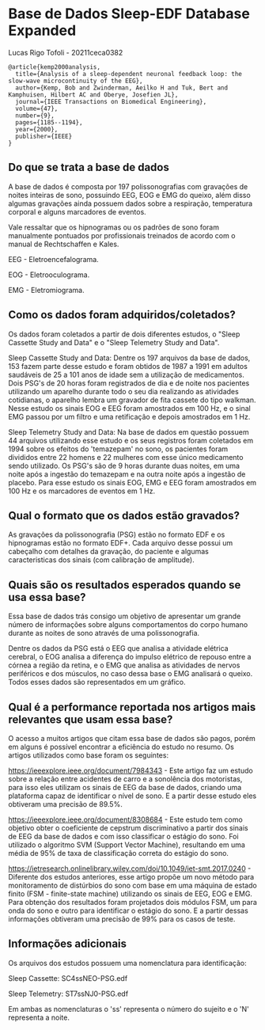 # Base de Dados Sleep-EDF Database Expanded
Lucas Rigo Tofoli - 20211ceca0382

```
@article{kemp2000analysis,
  title={Analysis of a sleep-dependent neuronal feedback loop: the slow-wave microcontinuity of the EEG},
  author={Kemp, Bob and Zwinderman, Aeilko H and Tuk, Bert and Kamphuisen, Hilbert AC and Oberye, Josefien JL},
  journal={IEEE Transactions on Biomedical Engineering},
  volume={47},
  number={9},
  pages={1185--1194},
  year={2000},
  publisher={IEEE}
}
```

## Do que se trata a base de dados
A base de dados é composta por 197 polissonografias com gravações de noites inteiras de sono, possuindo EEG, EOG e EMG do queixo, além disso algumas gravações ainda possuem dados sobre a respiração, temperatura corporal e alguns marcadores de eventos.

Vale ressaltar que os hipnogramas ou os padrões de sono foram manualmente pontuados por profissionais treinados de acordo com o manual de Rechtschaffen e Kales.

EEG - Eletroencefalograma.

EOG - Eletrooculograma.

EMG - Eletromiograma.


## Como os dados foram adquiridos/coletados?
Os dados foram coletados a partir de dois diferentes estudos, o "Sleep Cassette Study and Data" e o "Sleep Telemetry Study and Data".

Sleep Cassette Study and Data: Dentre os 197 arquivos da base de dados, 153 fazem parte desse estudo e foram obtidos de 1987 a 1991 em adultos saudáveis de 25 a 101 anos de idade sem a utilização de medicamentos. Dois PSG's de 20 horas foram registrados de dia e de noite nos pacientes utilizando um aparelho durante todo o seu dia realizando as atividades cotidianas, o aparelho lembra um gravador de fita cassete do tipo walkman. Nesse estudo os sinais EOG e EEG foram amostrados em 100 Hz, e o sinal EMG passou por um filtro e uma retificação e depois amostrados em 1 Hz.

Sleep Telemetry Study and Data: Na base de dados em questão possuem 44 arquivos utilizando esse estudo e os seus registros foram coletados em 1994 sobre os efeitos do 'temazepam' no sono, os pacientes foram divididos entre 22 homens e 22 mulheres com esse único medicamento sendo utilizado. Os PSG's são de 9 horas durante duas noites, em uma noite após a ingestão do temazepam e na outra noite após a ingestão de placebo. Para esse estudo os sinais EOG, EMG e EEG foram amostrados em 100 Hz e os marcadores de eventos em 1 Hz.


## Qual o formato que os dados estão gravados?
As gravações da polissonografia (PSG) estão no formato EDF e os hipnogramas estão no formato EDF+. Cada arquivo desse possui um cabeçalho com detalhes da gravação, do paciente e algumas caracteristicas dos sinais (com calibração de amplitude).


## Quais são os resultados esperados quando se usa essa base?
Essa base de dados trás consigo um objetivo de apresentar um grande número de informações sobre alguns comportamentos do corpo humano durante as noites de sono através de uma polissonografia.

Dentre os dados da PSG está o EEG que analisa a atividade elétrica cerebral, o EOG analisa a diferença do impulso elétrico de repouso entre a córnea a região da retina, e o EMG que analisa as atividades de nervos periféricos e dos músculos, no caso dessa base o EMG analisará o queixo. Todos esses dados são representados em um gráfico.


## Qual é a performance reportada nos artigos mais relevantes que usam essa base? 
O acesso a muitos artigos que citam essa base de dados são pagos, porém em alguns é possível encontrar a eficiência do estudo no resumo. Os artigos utilizados como base foram os seguintes:

https://ieeexplore.ieee.org/document/7984343 - Este artigo faz um estudo sobre a relação entre acidentes de carro e a sonolência dos motoristas, para isso eles utilizam os sinais de EEG da base de dados, criando uma plataforma capaz de identificar o nível de sono. E a partir desse estudo eles obtiveram uma precisão de 89.5%.

https://ieeexplore.ieee.org/document/8308684 - Este estudo tem como objetivo obter o coeficiente de cepstrum discriminativo a partir dos sinais de EEG da base de dados e com isso classificar o estágio do sono. Foi utilizado o algoritmo SVM (Support Vector Machine), resultando em uma média de 95% de taxa de classificação correta do estágio do sono.

https://ietresearch.onlinelibrary.wiley.com/doi/10.1049/iet-smt.2017.0240 - Diferente dos estudos anteriores, esse artigo propõe um novo método para monitoramento de distúrbios do sono com base em uma máquina de estado finito (FSM - finite-state machine) utilizando os sinais de EEG, EOG e EMG. Para obtenção dos resultados foram projetados dois módulos FSM, um para onda do sono e outro para identificar o estágio do sono. E a partir dessas informações obtiveram uma precisão de 99% para os casos de teste.


## Informações adicionais
Os arquivos dos estudos possuem uma nomenclatura para identificação:

Sleep Cassette: SC4ssNEO-PSG.edf

Sleep Telemetry: ST7ssNJ0-PSG.edf

Em ambas as nomenclaturas o 'ss' representa o número do sujeito e o 'N' representa a noite.
